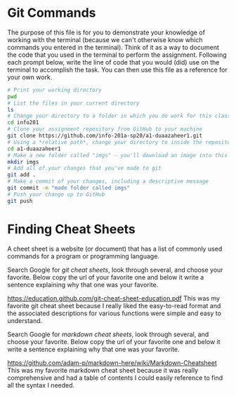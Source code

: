 # Git Commands
The purpose of this file is for you to demonstrate your knowledge of working with the terminal (because we can't otherwise know which commands you entered in the terminal). Think of it as a way to document the code that you used in the terminal to perform the assignment. Following each prompt below, write the line of code that you would (did) use on the terminal to accomplish the task. You can then use this file as a reference for your own work.

```bash
# Print your working directory
pwd
# List the files in your current directory
ls
# Change your directory to a folder in which you do work for this class
cd info201
# Clone your assignment repository from GitHub to your machine
git clone https://github.com/info-201a-sp20/a1-duaazaheer1.git
# Using a *relative path*, change your directory to inside the repository you just cloned
cd a1-duaazaheer1
# Make a new folder called "imgs" - you'll download an image into this folder
mkdir imgs
# Add all of your changes that you've made to git
git add .
# Make a commit of your changes, including a descriptive message
git commit -m "made folder called imgs"
# Push your change up to GitHub
git push
```

# Finding Cheat Sheets

A cheet sheet is a website (or document) that has a list of commonly used commands for a program or programming language.

Search Google for *git cheat sheets*, look through several, and choose your favorite. Below copy the url of your favorite one and below it write a sentence explaining why that one was your favorite.

https://education.github.com/git-cheat-sheet-education.pdf
This was my favorite git cheat sheet because I really liked the easy-to-read format and the associated descriptions for various functions were simple and easy to understand.


Search Google for *markdown cheat sheets*, look through several, and choose your favorite. Below copy the url of your favorite one and below it write a sentence explaining why that one was your favorite.

https://github.com/adam-p/markdown-here/wiki/Markdown-Cheatsheet
This was my favorite markdown cheat sheet because it was really comprehensive and had a table of contents I could easily reference to find all the syntax I needed.

